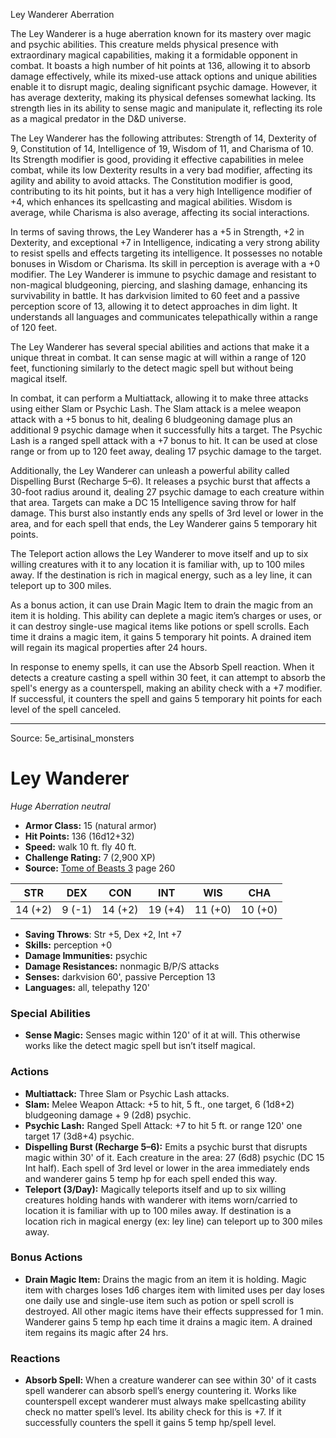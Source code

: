 <MonsterName/>Ley Wanderer</MonsterName>
<CreatureType/>Aberration</CreatureType>

<summary>The Ley Wanderer is a huge aberration known for its mastery over magic and psychic abilities. This creature melds physical presence with extraordinary magical capabilities, making it a formidable opponent in combat. It boasts a high number of hit points at 136, allowing it to absorb damage effectively, while its mixed-use attack options and unique abilities enable it to disrupt magic, dealing significant psychic damage. However, it has average dexterity, making its physical defenses somewhat lacking. Its strength lies in its ability to sense magic and manipulate it, reflecting its role as a magical predator in the D&D universe.</summary>

<detail>

The Ley Wanderer has the following attributes: Strength of 14, Dexterity of 9, Constitution of 14, Intelligence of 19, Wisdom of 11, and Charisma of 10. Its Strength modifier is good, providing it effective capabilities in melee combat, while its low Dexterity results in a very bad modifier, affecting its agility and ability to avoid attacks. The Constitution modifier is good, contributing to its hit points, but it has a very high Intelligence modifier of +4, which enhances its spellcasting and magical abilities. Wisdom is average, while Charisma is also average, affecting its social interactions.

In terms of saving throws, the Ley Wanderer has a +5 in Strength, +2 in Dexterity, and exceptional +7 in Intelligence, indicating a very strong ability to resist spells and effects targeting its intelligence. It possesses no notable bonuses in Wisdom or Charisma. Its skill in perception is average with a +0 modifier. The Ley Wanderer is immune to psychic damage and resistant to non-magical bludgeoning, piercing, and slashing damage, enhancing its survivability in battle. It has darkvision limited to 60 feet and a passive perception score of 13, allowing it to detect approaches in dim light. It understands all languages and communicates telepathically within a range of 120 feet.

The Ley Wanderer has several special abilities and actions that make it a unique threat in combat. It can sense magic at will within a range of 120 feet, functioning similarly to the detect magic spell but without being magical itself. 

In combat, it can perform a Multiattack, allowing it to make three attacks using either Slam or Psychic Lash. The Slam attack is a melee weapon attack with a +5 bonus to hit, dealing 6 bludgeoning damage plus an additional 9 psychic damage when it successfully hits a target. The Psychic Lash is a ranged spell attack with a +7 bonus to hit. It can be used at close range or from up to 120 feet away, dealing 17 psychic damage to the target. 

Additionally, the Ley Wanderer can unleash a powerful ability called Dispelling Burst (Recharge 5–6). It releases a psychic burst that affects a 30-foot radius around it, dealing 27 psychic damage to each creature within that area. Targets can make a DC 15 Intelligence saving throw for half damage. This burst also instantly ends any spells of 3rd level or lower in the area, and for each spell that ends, the Ley Wanderer gains 5 temporary hit points. 

The Teleport action allows the Ley Wanderer to move itself and up to six willing creatures with it to any location it is familiar with, up to 100 miles away. If the destination is rich in magical energy, such as a ley line, it can teleport up to 300 miles.

As a bonus action, it can use Drain Magic Item to drain the magic from an item it is holding. This ability can deplete a magic item’s charges or uses, or it can destroy single-use magical items like potions or spell scrolls. Each time it drains a magic item, it gains 5 temporary hit points. A drained item will regain its magical properties after 24 hours.

In response to enemy spells, it can use the Absorb Spell reaction. When it detects a creature casting a spell within 30 feet, it can attempt to absorb the spell's energy as a counterspell, making an ability check with a +7 modifier. If successful, it counters the spell and gains 5 temporary hit points for each level of the spell canceled.</detail>



---

Source: 5e_artisinal_monsters

# Ley Wanderer

*Huge* *Aberration* *neutral*

- **Armor Class:** 15 (natural armor)
- **Hit Points:** 136 (16d12+32)
- **Speed:** walk 10 ft. fly 40 ft.
- **Challenge Rating:** 7 (2,900 XP)
- **Source:** [Tome of Beasts 3](https://koboldpress.com/kpstore/product/tome-of-beasts-3-for-5th-edition/) page 260

| STR | DEX | CON | INT | WIS | CHA |
| --- | --- | --- | --- | --- | --- |
| 14 (+2) | 9 (-1) | 14 (+2) | 19 (+4) | 11 (+0) | 10 (+0) |

- **Saving Throws**: Str +5, Dex +2, Int +7
- **Skills:** perception +0
- **Damage Immunities:** psychic
- **Damage Resistances:** nonmagic B/P/S attacks
- **Senses:** darkvision 60', passive Perception 13
- **Languages:** all, telepathy 120'

### Special Abilities

- **Sense Magic:** Senses magic within 120' of it at will. This otherwise works like the detect magic spell but isn’t itself magical.

### Actions

- **Multiattack:** Three Slam or Psychic Lash attacks.
- **Slam:** Melee Weapon Attack: +5 to hit, 5 ft., one target, 6 (1d8+2) bludgeoning damage + 9 (2d8) psychic.
- **Psychic Lash:** Ranged Spell Attack: +7 to hit 5 ft. or range 120' one target 17 (3d8+4) psychic.
- **Dispelling Burst (Recharge 5–6):** Emits a psychic burst that disrupts magic within 30' of it. Each creature in the area: 27 (6d8) psychic (DC 15 Int half). Each spell of 3rd level or lower in the area immediately ends and wanderer gains 5 temp hp for each spell ended this way.
- **Teleport (3/Day):** Magically teleports itself and up to six willing creatures holding hands with wanderer with items worn/carried to location it is familiar with up to 100 miles away. If destination is a location rich in magical energy (ex: ley line) can teleport up to 300 miles away.

### Bonus Actions

- **Drain Magic Item:** Drains the magic from an item it is holding. Magic item with charges loses 1d6 charges item with limited uses per day loses one daily use and single-use item such as potion or spell scroll is destroyed. All other magic items have their effects suppressed for 1 min. Wanderer gains 5 temp hp each time it drains a magic item. A drained item regains its magic after 24 hrs.

### Reactions

- **Absorb Spell:** When a creature wanderer can see within 30' of it casts spell wanderer can absorb spell’s energy countering it. Works like counterspell except wanderer must always make spellcasting ability check no matter spell’s level. Its ability check for this is +7. If it successfully counters the spell it gains 5 temp hp/spell level.




